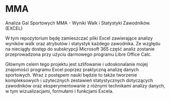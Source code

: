 # MMA
Analiza Gal Sportowych MMA - Wyniki Walk i Statystyki Zawodników. (EXCEL)

W tym repozytorium będę zamieszczać pliki Excel zawierające analizy wyników walk oraz atrybutów i statystyk każdego zawodnika.
Ze względu na nieciągły dostęp do subskrypcji Microsoft 365 część analiz zostanie przeprowadzona przy użyciu darmowego programu Libre Office Calc. 

Głównym celem tego projektu jest szlifowanie i udoskonalanie mojej znajomości programu Excel poprzez praktyczną analizę danych sportowych.
Wraz z postępem nauki będzie to także tworzenie kompleksowych i użytecznych zestawień statystycznych dotyczących zawodników oraz
eksperymentowanie z różnymi technikami analizy danych, w tym wizualizacjami, formułami i funkcjami Excela.
